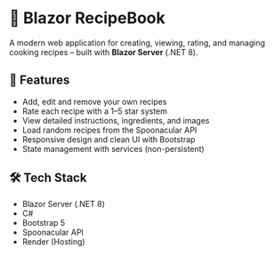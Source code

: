 # 🥘 Blazor RecipeBook

A modern web application for creating, viewing, rating, and managing cooking recipes – built with **Blazor Server** (.NET 8).

## 🚀 Features

- Add, edit and remove your own recipes
- Rate each recipe with a 1–5 star system
- View detailed instructions, ingredients, and images
- Load random recipes from the Spoonacular API
- Responsive design and clean UI with Bootstrap
- State management with services (non-persistent)

## 🛠️ Tech Stack

- Blazor Server (.NET 8)
- C#
- Bootstrap 5
- Spoonacular API
- Render (Hosting)
